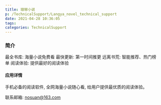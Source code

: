 ```yaml
---
title: 琅琊小说
p: /TechnicalSupport/Langya_novel_technical_support
date: 2021-04-28 10:36:05
tags:
categories: TechnicalSupport
---
```


### 简介

最全书库: 海量小说免费看
最快更新: 第一时间推更
远离书荒: 智能推荐、热门榜单
阅读体验: 提供最好的阅读体验

#### 应用详情

手机必备的阅读软件, 全网海量小说随心看, 给用户提供最优质的阅读体验。

联系邮箱: nosuan@163.com